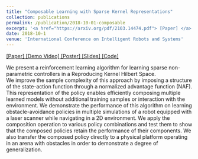 ```yaml
---
title: "Composable Learning with Sparse Kernel Representations"
collection: publications
permalink: /publication/2018-10-01-composable
excerpt: '<a href="https://arxiv.org/pdf/2103.14474.pdf"> [Paper] </a> <a href="https://youtu.be/kWIigy5MWdU"> [Demo Video] </a> <a href="http://katetolstaya.github.io/files/Composable_Learning_Poster.pdf"> [Poster] </a> <a href="http://katetolstaya.github.io/files/Composable_Learning_slides.pdf"> [Slides] </a> <a href="https://github.com/katetolstaya/kernelrl"> [Code] </a> '
date: 2018-10-1
venue: 'International Conference on Intelligent Robots and Systems'
---
```


<a href="https://arxiv.org/pdf/2103.14474.pdf"> [Paper] </a> <a href="https://youtu.be/kWIigy5MWdU"> [Demo Video] </a> <a href="http://katetolstaya.github.io/files/Composable_Learning_Poster.pdf"> [Poster] </a> <a href="http://katetolstaya.github.io/files/Composable_Learning_slides.pdf"> [Slides] </a> <a href="https://github.com/katetolstaya/kernelrl"> [Code] </a>

We present a reinforcement learning algorithm for learning sparse non-parametric controllers in a Reproducing Kernel Hilbert Space.  
We improve the sample complexity of this approach by imposing a structure of the state-action function through a normalized advantage function (NAF). This representation of the policy enables efficiently composing multiple learned models without additional training samples or interaction with the environment.
We demonstrate the performance of this algorithm on learning obstacle-avoidance policies in multiple simulations of a robot equipped with a laser scanner while navigating in a 2D environment. We apply the composition operation to various policy combinations and test them to show that the composed policies retain the performance of their components. We also transfer the composed policy directly to a physical platform operating in an arena with obstacles in order to demonstrate a degree of generalization.
